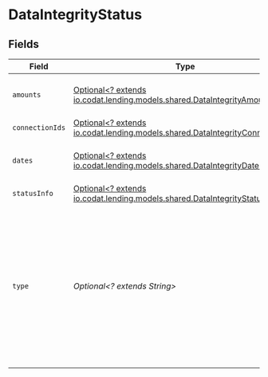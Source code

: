 # DataIntegrityStatus


## Fields

| Field                                                                                                                                                                                                                                                            | Type                                                                                                                                                                                                                                                             | Required                                                                                                                                                                                                                                                         | Description                                                                                                                                                                                                                                                      |
| ---------------------------------------------------------------------------------------------------------------------------------------------------------------------------------------------------------------------------------------------------------------- | ---------------------------------------------------------------------------------------------------------------------------------------------------------------------------------------------------------------------------------------------------------------- | ---------------------------------------------------------------------------------------------------------------------------------------------------------------------------------------------------------------------------------------------------------------- | ---------------------------------------------------------------------------------------------------------------------------------------------------------------------------------------------------------------------------------------------------------------- |
| `amounts`                                                                                                                                                                                                                                                        | [Optional<? extends io.codat.lending.models.shared.DataIntegrityAmounts>](../../models/shared/DataIntegrityAmounts.md)                                                                                                                                           | :heavy_minus_sign:                                                                                                                                                                                                                                               | Only returned for transactions. For accounts, there is nothing returned.                                                                                                                                                                                         |
| `connectionIds`                                                                                                                                                                                                                                                  | [Optional<? extends io.codat.lending.models.shared.DataIntegrityConnectionId>](../../models/shared/DataIntegrityConnectionId.md)                                                                                                                                 | :heavy_minus_sign:                                                                                                                                                                                                                                               | N/A                                                                                                                                                                                                                                                              |
| `dates`                                                                                                                                                                                                                                                          | [Optional<? extends io.codat.lending.models.shared.DataIntegrityDates>](../../models/shared/DataIntegrityDates.md)                                                                                                                                               | :heavy_minus_sign:                                                                                                                                                                                                                                               | Only returned for transactions. For accounts, there is nothing returned.                                                                                                                                                                                         |
| `statusInfo`                                                                                                                                                                                                                                                     | [Optional<? extends io.codat.lending.models.shared.DataIntegrityStatusInfo>](../../models/shared/DataIntegrityStatusInfo.md)                                                                                                                                     | :heavy_minus_sign:                                                                                                                                                                                                                                               | N/A                                                                                                                                                                                                                                                              |
| `type`                                                                                                                                                                                                                                                           | *Optional<? extends String>*                                                                                                                                                                                                                                     | :heavy_minus_sign:                                                                                                                                                                                                                                               | The data type which the data type in the URL has been matched against. For example, if you've matched accountTransactions and banking-transactions, and you call this endpoint with accountTransactions in the URL, this property would be banking-transactions. |